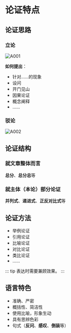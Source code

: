 # 论证特点

## 论证思路

### 立论

![A001](https://img-1251985644.image.myqcloud.com/images/A001.png)

**如何提出**：

- 针对……的现象
- 设问
- 开门见山
- 因果论证
- 概念阐释
- ……

### 驳论

![A002](https://img-1251985644.image.myqcloud.com/images/A002.png)

## 论证结构

### 就文章整体而言

**总分**、**总分总**等

### 就主体（本论）部分论证

**并列式**、**递进式**、**正反对比式**等

## 论证方法

- 举例论证
- 引用论证
- 比喻论证
- 对比论证
- 类比论证
- ……

::: tip
表达时需要兼顾效果。
:::

## 语言特色

- 准确、严密
- 概括性、简洁性
- 使用比喻，形象生动
- 具有思辨色彩
- 句式（**反问**、**感叹**、**倒装**等）
